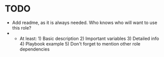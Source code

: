 # TODO
- Add readme, as it is always needed. Who knows who will want to use this role?
- - At least: 1) Basic description 2) Important variables 3) Detailed info 4) Playbook example 5) Don't forget to mention other role dependencies
